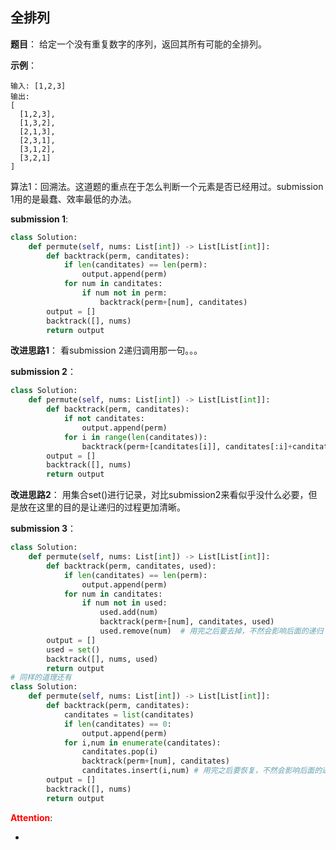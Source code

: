 ## 全排列
**题目**：
给定一个没有重复数字的序列，返回其所有可能的全排列。

**示例**：
```
输入: [1,2,3]
输出:
[
  [1,2,3],
  [1,3,2],
  [2,1,3],
  [2,3,1],
  [3,1,2],
  [3,2,1]
]
```

算法1：回溯法。这道题的重点在于怎么判断一个元素是否已经用过。submission 1用的是最蠢、效率最低的办法。

**submission 1**:
```python
class Solution:
    def permute(self, nums: List[int]) -> List[List[int]]:
        def backtrack(perm, canditates):
            if len(canditates) == len(perm):
                output.append(perm)
            for num in canditates:
                if num not in perm:
                    backtrack(perm+[num], canditates)
        output = []
        backtrack([], nums)
        return output
```


**改进思路1**：
看submission 2递归调用那一句。。。

**submission 2**：
```python
class Solution:
    def permute(self, nums: List[int]) -> List[List[int]]:
        def backtrack(perm, canditates):
            if not canditates:
                output.append(perm)
            for i in range(len(canditates)):
                backtrack(perm+[canditates[i]], canditates[:i]+canditates[i+1:])
        output = []
        backtrack([], nums)
        return output
```


**改进思路2**：
用集合set()进行记录，对比submission2来看似乎没什么必要，但是放在这里的目的是让递归的过程更加清晰。

**submission 3**：
```python
class Solution:
    def permute(self, nums: List[int]) -> List[List[int]]:
        def backtrack(perm, canditates, used):
            if len(canditates) == len(perm):
                output.append(perm)
            for num in canditates:
                if num not in used:
                    used.add(num)
                    backtrack(perm+[num], canditates, used)
                    used.remove(num)  # 用完之后要去掉，不然会影响后面的递归
        output = []
        used = set()
        backtrack([], nums, used)
        return output
# 同样的道理还有
class Solution:
    def permute(self, nums: List[int]) -> List[List[int]]:
        def backtrack(perm, canditates):
            canditates = list(canditates)
            if len(canditates) == 0:
                output.append(perm)
            for i,num in enumerate(canditates):
                canditates.pop(i)
                backtrack(perm+[num], canditates)
                canditates.insert(i,num) # 用完之后要恢复，不然会影响后面的递归
        output = []
        backtrack([], nums)
        return output
```


<font color="#FF0000">**Attention**</font>:

- 
